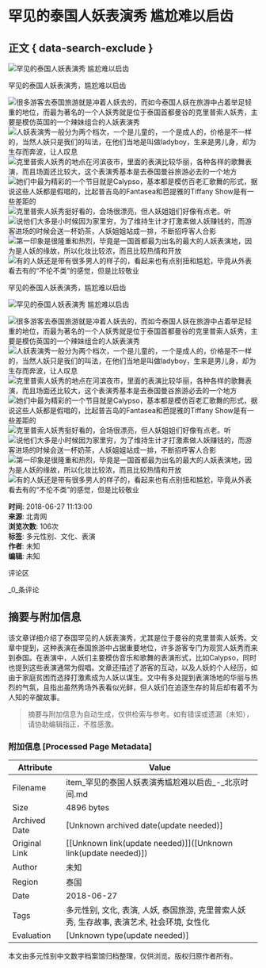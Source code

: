 # 罕见的泰国人妖表演秀 尴尬难以启齿

## 正文 { data-search-exclude }


![罕见的泰国人妖表演秀 尴尬难以启齿](https://p4.ssl.cdn.btime.com/t01d5c8adda18ebb8c0.jpg?size=418x590)

罕见的泰国人妖表演秀，尴尬难以启齿

![很多游客去泰国旅游就是冲着人妖去的，而如今泰国人妖在旅游中占着举足轻重的地位，而最为著名的一个人妖秀就是位于泰国首都曼谷的克里普索人妖秀，主要是模仿英国的一个辣妹组合的人妖表演秀](https://p3.ssl.cdn.btime.com/t0177975e919ea9af8b.jpg?size=403x254) 
![人妖表演秀一般分为两个档次，一个是儿童的，一个是成人的，价格是不一样的，当然人妖只是我们的叫法，在他们当地是叫做ladyboy，生来是男儿身，却为生存而奔波，让人叹息](https://p1.ssl.cdn.btime.com/t01b6b9478cfb629c71.jpg?size=422x270) 
![克里普索人妖秀的地点在河滨夜市，里面的表演比较华丽，各种各样的歌舞表演，而且场面还比较大，这个表演秀基本是去泰国曼谷旅游必去的一个地方](https://p2.ssl.cdn.btime.com/t01a70e34a6bc59850f.jpg?size=428x272) 
![她们中最为精彩的一个节目就是Calypso，基本都是模仿百老汇歌舞的形式，据说这些人妖都是假唱的，比起普吉岛的Fantasea和芭提雅的Tiffany Show是有一些差距的](https://p4.ssl.cdn.btime.com/t01d5c8adda18ebb8c0.jpg?size=418x590) 
![克里普索人妖秀挺好看的，会场很漂亮，但人妖姐姐们好像有点老。听](https://p0.ssl.cdn.btime.com/t01a79f7f04bc453ddc.jpg?size=405x599) 
![说他们大多是小时候因为家里穷，为了维持生计才打激素做人妖赚钱的，而游客进场的时候会送一杯奶茶，人妖姐姐站成一排，不断招呼客人合影](https://p3.ssl.cdn.btime.com/t012eeaaa32faf1ed56.jpg?size=411x612) 
![第一印象是很隆重和热烈，毕竟是一国首都最为出名的最大的人妖表演地，因为是人妖的缘故，所以化妆比较浓，而且比较热情和开放](https://p3.ssl.cdn.btime.com/t01829df67b3263f5aa.jpg?size=430x611) 
![有的人妖还是带有很多男人的样子的，看起来也有点别扭和尴尬，毕竟从外表看去有的“不伦不类”的感觉，但是比较敬业](https://p4.ssl.cdn.btime.com/t012f024326680d63e1.jpg?size=427x581)

罕见的泰国人妖表演秀，尴尬难以启齿

![罕见的泰国人妖表演秀 尴尬难以启齿](https://p4.ssl.cdn.btime.com/t01d5c8adda18ebb8c0.jpg?size=418x590)

![很多游客去泰国旅游就是冲着人妖去的，而如今泰国人妖在旅游中占着举足轻重的地位，而最为著名的一个人妖秀就是位于泰国首都曼谷的克里普索人妖秀，主要是模仿英国的一个辣妹组合的人妖表演秀](https://p3.ssl.cdn.btime.com/t0177975e919ea9af8b.jpg?size=403x254) 
![人妖表演秀一般分为两个档次，一个是儿童的，一个是成人的，价格是不一样的，当然人妖只是我们的叫法，在他们当地是叫做ladyboy，生来是男儿身，却为生存而奔波，让人叹息](https://p1.ssl.cdn.btime.com/t01b6b9478cfb629c71.jpg?size=422x270) 
![克里普索人妖秀的地点在河滨夜市，里面的表演比较华丽，各种各样的歌舞表演，而且场面还比较大，这个表演秀基本是去泰国曼谷旅游必去的一个地方](https://p2.ssl.cdn.btime.com/t01a70e34a6bc59850f.jpg?size=428x272) 
![她们中最为精彩的一个节目就是Calypso，基本都是模仿百老汇歌舞的形式，据说这些人妖都是假唱的，比起普吉岛的Fantasea和芭提雅的Tiffany Show是有一些差距的](https://p4.ssl.cdn.btime.com/t01d5c8adda18ebb8c0.jpg?size=418x590) 
![克里普索人妖秀挺好看的，会场很漂亮，但人妖姐姐们好像有点老。听](https://p0.ssl.cdn.btime.com/t01a79f7f04bc453ddc.jpg?size=405x599) 
![说他们大多是小时候因为家里穷，为了维持生计才打激素做人妖赚钱的，而游客进场的时候会送一杯奶茶，人妖姐姐站成一排，不断招呼客人合影](https://p3.ssl.cdn.btime.com/t012eeaaa32faf1ed56.jpg?size=411x612) 
![第一印象是很隆重和热烈，毕竟是一国首都最为出名的最大的人妖表演地，因为是人妖的缘故，所以化妆比较浓，而且比较热情和开放](https://p3.ssl.cdn.btime.com/t01829df67b3263f5aa.jpg?size=430x611) 
![有的人妖还是带有很多男人的样子的，看起来也有点别扭和尴尬，毕竟从外表看去有的“不伦不类”的感觉，但是比较敬业](https://p4.ssl.cdn.btime.com/t012f024326680d63e1.jpg?size=427x581)

**时间**: 2018-06-27 11:13:00  
**来源**: 北青网  
**浏览次数**: 106次  
**标签**: 多元性别、文化、表演  
**作者**: 未知  
**编辑**: 未知  

评论区

_0_条评论
<!-- tcd_original_link https://item.btime.com/31j1qohg8dl86e8rad59lmjl78o -->


## 摘要与附加信息

<!-- tcd_abstract -->
该文章详细介绍了泰国罕见的人妖表演秀，尤其是位于曼谷的克里普索人妖秀。文章中提到，这种表演在泰国旅游中占据重要地位，许多游客专门为观赏人妖秀而来到泰国。在表演中，人妖们主要模仿音乐和歌舞的表演形式，比如Calypso，同时也提到这些表演通常为假唱。文章还描述了游客的互动，以及人妖的个人经历，如由于家庭贫困而选择打激素成为人妖以谋生。文中有多处提到表演场地的华丽与热烈的气氛，且指出虽然秀场外表看似光鲜，但人妖们在追逐生存的背后却有着不为人知的辛酸故事。
<!-- tcd_abstract_end -->

> 摘要与附加信息为自动生成，仅供检索与参考。如有错误或遗漏（未知），请协助编辑指正，不胜感激。

### 附加信息 [Processed Page Metadata]

| Attribute       | Value                                  |
|-----------------|----------------------------------------|
| Filename        | item_罕见的泰国人妖表演秀尴尬难以启齿_-_北京时间.md                             |
| Size            | 4896 bytes                           |
| Archived Date   | [Unknown archived date(update needed)]                             |
| Original Link   | [[Unknown link(update needed)]]([Unknown link(update needed)])                       |
| Author          | 未知                               |
| Region          | 泰国                               |
| Date            | 2018-06-27                                 |
| Tags            | 多元性别, 文化, 表演, 人妖, 泰国旅游, 克里普索人妖秀, 生存故事, 表演艺术, 社会环境, 女性化                                 |
| Evaluation            | [Unknown type(update needed)]                                 |
<!-- tcd_table_end -->

本文由多元性别中文数字档案馆归档整理，仅供浏览。版权归原作者所有。
